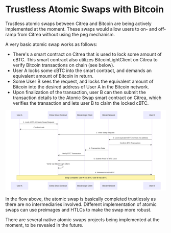 # Trustless Atomic Swaps with Bitcoin

Trustless atomic swaps between Citrea and Bitcoin are being actively implemented at the moment. These swaps would allow users to on- and off-ramp from Citrea without using the peg mechanism.

A very basic atomic swap works as follows:

- There's a smart contract on Citrea that is used to lock some amount of cBTC. This smart contract also utilizes BitcoinLightClient on Citrea to verify Bitcoin transactions on chain (see below).
- User A locks some cBTC into the smart contract, and demands an equivalent amount of Bitcoin in return.
- Some User B sees the request, and locks the equivalent amount of Bitcoin into the desired address of User A in the Bitcoin network.
- Upon finalization of the transaction, user B can then submit the transaction details to the Atomic Swap smart contract on Citrea, which verifies the transaction and lets user B to claim the locked cBTC.

![Basic Atomic Swap Diagram](/.gitbook/assets/atomic_swap.svg)

In the flow above, the atomic swap is basically completed trustlessly as there are no intermediaries involved. Different implementation of atomic swaps can use preimages and HTLCs to make the swap more robust.

There are several native atomic swaps projects being implemented at the moment, to be revealed in the future.